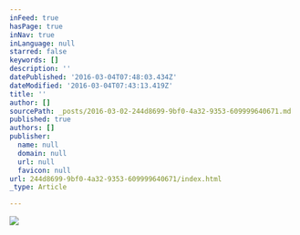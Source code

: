 ```yaml
---
inFeed: true
hasPage: true
inNav: true
inLanguage: null
starred: false
keywords: []
description: ''
datePublished: '2016-03-04T07:48:03.434Z'
dateModified: '2016-03-04T07:43:13.419Z'
title: ''
author: []
sourcePath: _posts/2016-03-02-244d8699-9bf0-4a32-9353-609999640671.md
published: true
authors: []
publisher:
  name: null
  domain: null
  url: null
  favicon: null
url: 244d8699-9bf0-4a32-9353-609999640671/index.html
_type: Article

---
```

![](https://s3-us-west-2.amazonaws.com/the-grid-img/p/0ee05512012e286faa449077bd46a0d591598943.jpg)